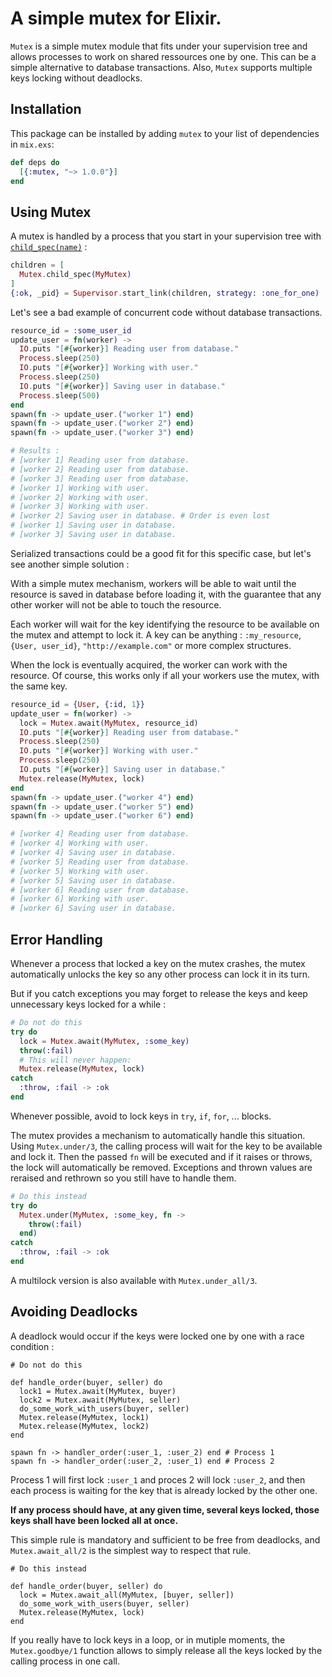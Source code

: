 # A simple mutex for Elixir.

`Mutex` is a simple mutex module that fits under your supervision tree and allows processes to work on shared ressources one by one. This can be a simple alternative to database transactions. Also, `Mutex` supports multiple keys locking without deadlocks.

## Installation

This package can be installed by adding `mutex` to your list of dependencies in `mix.exs`:

```elixir
def deps do
  [{:mutex, "~> 1.0.0"}]
end
```

## Using Mutex

A mutex is handled by a process that you start in your supervision tree with [`child_spec(name)`](https://hexdocs.pm/mutex/Mutex.html#child_spec/1) :

```elixir
children = [
  Mutex.child_spec(MyMutex)
]
{:ok, _pid} = Supervisor.start_link(children, strategy: :one_for_one)
```

Let's see a bad example of concurrent code without database transactions.

```elixir
resource_id = :some_user_id
update_user = fn(worker) ->
  IO.puts "[#{worker}] Reading user from database."
  Process.sleep(250)
  IO.puts "[#{worker}] Working with user."
  Process.sleep(250)
  IO.puts "[#{worker}] Saving user in database."
  Process.sleep(500)
end
spawn(fn -> update_user.("worker 1") end)
spawn(fn -> update_user.("worker 2") end)
spawn(fn -> update_user.("worker 3") end)

# Results :
# [worker 1] Reading user from database.
# [worker 2] Reading user from database.
# [worker 3] Reading user from database.
# [worker 1] Working with user.
# [worker 2] Working with user.
# [worker 3] Working with user.
# [worker 2] Saving user in database. # Order is even lost
# [worker 1] Saving user in database.
# [worker 3] Saving user in database.
```

Serialized transactions could be a good fit for this specific case, but let's see another simple solution :

With a simple mutex mechanism, workers will be able to wait until the resource is saved in database before loading it, with the guarantee that any other worker will not be able to touch the resource.

Each worker will wait for the key identifying the resource to be available on the mutex and attempt to lock it. A key can be anything : `:my_resource`, `{User, user_id}`, `"http://example.com"` or more complex structures.

When the lock is eventually acquired, the worker can work with the resource. Of course, this works only if all your workers use the mutex, with the same key.

```elixir
resource_id = {User, {:id, 1}}
update_user = fn(worker) ->
  lock = Mutex.await(MyMutex, resource_id)
  IO.puts "[#{worker}] Reading user from database."
  Process.sleep(250)
  IO.puts "[#{worker}] Working with user."
  Process.sleep(250)
  IO.puts "[#{worker}] Saving user in database."
  Mutex.release(MyMutex, lock)
end
spawn(fn -> update_user.("worker 4") end)
spawn(fn -> update_user.("worker 5") end)
spawn(fn -> update_user.("worker 6") end)

# [worker 4] Reading user from database.
# [worker 4] Working with user.
# [worker 4] Saving user in database.
# [worker 5] Reading user from database.
# [worker 5] Working with user.
# [worker 5] Saving user in database.
# [worker 6] Reading user from database.
# [worker 6] Working with user.
# [worker 6] Saving user in database.
```

## Error Handling

Whenever a process that locked a key on the mutex crashes, the mutex
automatically unlocks the key so any other process can lock it in its turn.

But if you catch exceptions you may forget to release the keys and keep
unnecessary keys locked for a while :

```elixir
# Do not do this
try do
  lock = Mutex.await(MyMutex, :some_key)
  throw(:fail)
  # This will never happen:
  Mutex.release(MyMutex, lock)
catch
  :throw, :fail -> :ok
end
```

Whenever possible, avoid to lock keys in `try`, `if`, `for`, ... blocks.

The mutex provides a mechanism to automatically handle this situation. Using `Mutex.under/3`, the calling process will wait for the key to be available and lock it. Then the passed `fn` will be executed and if it raises or throws, the lock will automatically be removed. Exceptions and thrown values are reraised and rethrown so you still have to handle them.

```elixir
# Do this instead
try do
  Mutex.under(MyMutex, :some_key, fn ->
    throw(:fail)
  end)
catch
  :throw, :fail -> :ok
end
```

A multilock version is also available with `Mutex.under_all/3`.


## Avoiding Deadlocks

A deadlock would occur if the keys were locked one by one with a race condition :

    # Do not do this

    def handle_order(buyer, seller) do
      lock1 = Mutex.await(MyMutex, buyer)
      lock2 = Mutex.await(MyMutex, seller)
      do_some_work_with_users(buyer, seller)
      Mutex.release(MyMutex, lock1)
      Mutex.release(MyMutex, lock2)
    end

    spawn fn -> handler_order(:user_1, :user_2) end # Process 1
    spawn fn -> handler_order(:user_2, :user_1) end # Process 2

Process 1 will first lock `:user_1` and proces 2 will lock `:user_2`, and then each process is waiting for the key that is already locked by the other one.

**If any process should have, at any given time, several keys locked, those keys shall have been locked all at once.**

This simple rule is mandatory and sufficient to be free from deadlocks, and `Mutex.await_all/2` is the simplest way to respect that rule.

    # Do this instead

    def handle_order(buyer, seller) do
      lock = Mutex.await_all(MyMutex, [buyer, seller])
      do_some_work_with_users(buyer, seller)
      Mutex.release(MyMutex, lock)
    end

If you really have to lock keys in a loop, or in mutiple moments, the `Mutex.goodbye/1` function allows to simply release all the keys locked by the calling process in one call.

